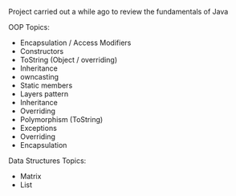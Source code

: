 
Project carried out a while ago to review the fundamentals of Java

OOP Topics:
- Encapsulation / Access Modifiers
- Constructors
- ToString (Object / overriding)
- Inheritance
- owncasting
- Static members
- Layers pattern
- Inheritance
- Overriding
- Polymorphism (ToString)
- Exceptions
- Overriding
- Encapsulation 


Data Structures Topics:
- Matrix
- List
